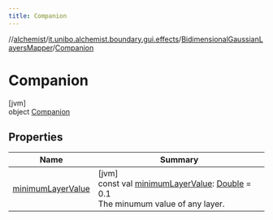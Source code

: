 ```yaml
---
title: Companion
---
```

//[alchemist](../../../../index.html)/[it.unibo.alchemist.boundary.gui.effects](../../index.html)/[BidimensionalGaussianLayersMapper](../index.html)/[Companion](index.html)



# Companion



[jvm]\
object [Companion](index.html)



## Properties


| Name | Summary |
|---|---|
| [minimumLayerValue](minimum-layer-value.html) | [jvm]<br>const val [minimumLayerValue](minimum-layer-value.html): [Double](https://kotlinlang.org/api/latest/jvm/stdlib/kotlin/-double/index.html) = 0.1<br>The minumum value of any layer. |

